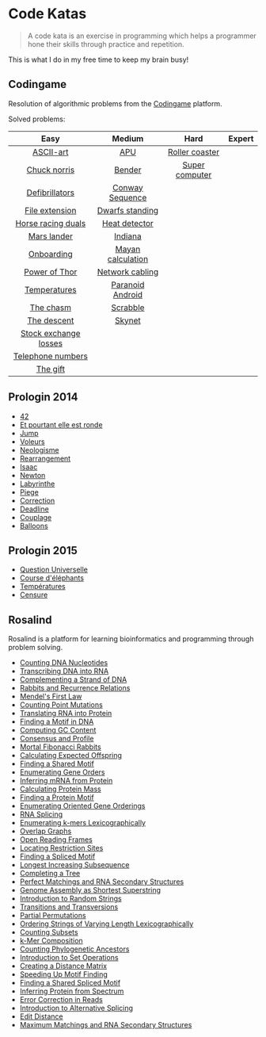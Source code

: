 # Code Katas
> A code kata is an exercise in programming which helps a programmer hone their skills through practice and repetition.

This is what I do in my free time to keep my brain busy!

## Codingame

Resolution of algorithmic problems from the [Codingame](http://www.codingame.com/) platform.

Solved problems:

| Easy | Medium | Hard | Expert
| :---: | :---: | :---: | :---: |
[ASCII-art](codingame/easy/ascii-art.py) | [APU](codingame/medium/apu.py)| [Roller coaster](codingame/hard/roller_coaster.py) |
[Chuck norris](codingame/easy/chuck_norris.py) | [Bender](codingame/medium/bender.py) | [Super computer](codingame/hard/super_computer.py)|
[Defibrillators](codingame/easy/defibrillators.py) | [Conway Sequence](codingame/medium/conway_sequence.py) ||
[File extension](codingame/easy/file_extension.py) | [Dwarfs standing](codingame/medium/dwarfs_standing.py) ||
[Horse racing duals](codingame/easy/horse-racing_duals.py) | [Heat detector](codingame/medium/heat_detector.py) ||
[Mars lander](codingame/easy/mars_lander.py) | [Indiana](codingame/medium/indiana.py) ||
[Onboarding](codingame/easy/onboarding.py) | [Mayan calculation](codingame/medium/mayan_calculation.py) ||
[Power of Thor](codingame/easy/power_of_thor.py) | [Network cabling](codingame/medium/network_cabling.py) ||
[Temperatures](codingame/easy/temperatures.py) | [Paranoid Android](codingame/medium/paranoid_android.py) ||
[The chasm](codingame/easy/the_chasm.py) | [Scrabble](codingame/medium/scrabble.py) ||
[The descent](codingame/easy/the_descent.py) | [Skynet](codingame/medium/skynet.py) ||
 | [Stock exchange losses](codingame/medium/stock_exchange_losses.py) ||
 | [Telephone numbers](codingame/medium/telephone_numbers.py) ||
 | [The gift](codingame/medium/the_gift.py) ||

## Prologin 2014
- [42](prologin/2014/1_42.py)
- [Et pourtant elle est ronde](prologin/2014/2_et_pourtant_elle_est_ronde.py)
- [Jump](prologin/2014/3_jump.py)
- [Voleurs](prologin/2014/4_voleurs.py)
- [Neologisme](prologin/2014/5_neologisme.py)
- [Rearrangement](prologin/2014/6_rearrangement.py)
- [Isaac](prologin/2014/7_isaac.py)
- [Newton](prologin/2014/8_newton.py)
- [Labyrinthe](prologin/2014/9_labyrinthe.py)
- [Piege](prologin/2014/10_piege.py)
- [Correction](prologin/2014/11_correction.py)
- [Deadline](prologin/2014/12_deadline.py)
- [Couplage](prologin/2014/13_couplage.py)
- [Balloons](prologin/2014/15_balloons.py)

## Prologin 2015
- [Question Universelle](prologin/2015/1_question-universelle.py)
- [Course d'éléphants](prologin/2015/2_course-elephants.py)
- [Températures](prologin/2015/3_temperatures.py)
- [Censure](prologin/2015/4_censure.py)

## Rosalind
Rosalind is a platform for learning bioinformatics and programming through problem solving.
- [Counting DNA Nucleotides](rosalind/dna.py)
- [Transcribing DNA into RNA](rosalind/rna.py)
- [Complementing a Strand of DNA](rosalind/recv.py)
- [Rabbits and Recurrence Relations](rosalind/fib.py)
- [Mendel's First Law](rosalind/iprb.py)
- [Counting Point Mutations](rosalind/hamm.py)
- [Translating RNA into Protein](rosalind/prot.py)
- [Finding a Motif in DNA](rosalind/subs.py)
- [Computing GC Content](rosalind/gc.py)
- [Consensus and Profile](rosalind/cons.py)
- [Mortal Fibonacci Rabbits](rosalind/fibd.py)
- [Calculating Expected Offspring](rosalind/iev.py)
- [Finding a Shared Motif](rosalind/lcsm.py)
- [Enumerating Gene Orders](rosalind/perm.py)
- [Inferring mRNA from Protein](rosalind/mrna.py)
- [Calculating Protein Mass](rosalind/prtm.py)
- [Finding a Protein Motif](rosalind/mprt.py)
- [Enumerating Oriented Gene Orderings](rosalind/sign.py)
- [RNA Splicing](rosalind/splc.py)
- [Enumerating k-mers Lexicographically](rosalind/lexf.py)
- [Overlap Graphs](rosalind/grph.py)
- [Open Reading Frames](rosalind/orf.py)
- [Locating Restriction Sites](rosalind/revp.py)
- [Finding a Spliced Motif](rosalind/sseq.py)
- [Longest Increasing Subsequence](rosalind/lgis.py)
- [Completing a Tree](rosalind/tree.py)
- [Perfect Matchings and RNA Secondary Structures](rosalind/pmch.py)
- [Genome Assembly as Shortest Superstring](rosalind/long.py)
- [Introduction to Random Strings](rosalind/prob.py)
- [Transitions and Transversions](rosalind/tran.py)
- [Partial Permutations](rosalind/pper.py)
- [Ordering Strings of Varying Length Lexicographically](rosalind/levx.py)
- [Counting Subsets](rosalind/sset.py)
- [k-Mer Composition](rosalind/kmer.py)
- [Counting Phylogenetic Ancestors](rosalind/inod.py)
- [Introduction to Set Operations](rosalind/seto.py)
- [Creating a Distance Matrix](rosalind/pdst.py)
- [Speeding Up Motif Finding](rosalind/kmp.py)
- [Finding a Shared Spliced Motif](rosalind/lcsq.py)
- [Inferring Protein from Spectrum](rosalind/spec.py)
- [Error Correction in Reads](rosalind/corr.py)
- [Introduction to Alternative Splicing](rosalind/aspc.py)
- [Edit Distance](rosalind/edit.py)
- [Maximum Matchings and RNA Secondary Structures](rosalind/mmch.py)
